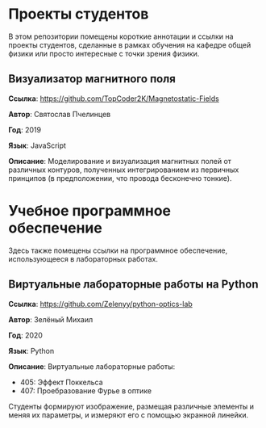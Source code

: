 # Проекты студентов
В этом репозитории помещены короткие аннотации и ссылки на проекты студентов, сделанные в рамках обучения на кафедре общей физики или просто интересные с точки зрения физики.

## Визуализатор магнитного поля

**Ссылка**: https://github.com/TopCoder2K/Magnetostatic-Fields

**Автор**: Святослав Пчелинцев

**Год**: 2019

**Язык**: JavaScript

**Описание**: Моделирование и визуализация магнитных полей от различных контуров, полученных интегрированием из первичных принципов (в предположении, что провода бесконечно тонкие).

# Учебное программное обеспечение
Здесь также помещены ссылки на программное обеспечение, использующееся в лабораторных работах.


## Виртуальные лабораторные работы на Python

**Ссылка**: https://github.com/Zelenyy/python-optics-lab

**Автор**: Зелёный Михаил

**Год**: 2020

**Язык**: Python

**Описание**: Виртуальные лабораторные работы:

* 405: Эффект Поккельса
* 407: Проебразование Фурье в оптике

Студенты формируют изображение, размещая различные элементы и меняя их параметры, и измеряют его с помощью экранной линейки.